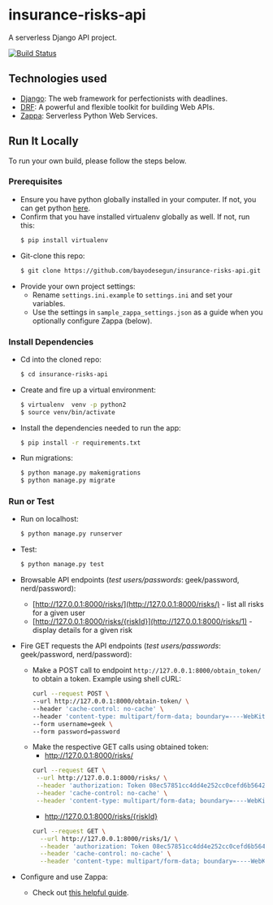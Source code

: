 # insurance-risks-api
A serverless Django API project.

[![Build Status](https://travis-ci.org/bayodesegun/insurance-risks-api.svg?branch=master)](https://travis-ci.org/bayodesegun/insurance-risks-api)

## Technologies used
* [Django](https://www.djangoproject.com/): The web framework for perfectionists with deadlines.
* [DRF](http://www.django-rest-framework.org/): A powerful and flexible toolkit for building Web APIs.
* [Zappa](https://github.com/Miserlou/Zappa): Serverless Python Web Services.


## Run It Locally
To run your own build, please follow the steps below.

### Prerequisites
* Ensure you have python globally installed in your computer. If not, you can get python [here](https://www.python.org").
* Confirm that you have installed virtualenv globally as well. If not, run this:
  ```bash
  $ pip install virtualenv
  ```
* Git-clone this repo:
  ```bash
  $ git clone https://github.com/bayodesegun/insurance-risks-api.git
  ```
* Provide your own project settings:
  - Rename ```settings.ini.example``` to ```settings.ini``` and set your variables.
  - Use the settings in ```sample_zappa_settings.json``` as a guide when you optionally configure Zappa (below).

### Install Dependencies
* Cd into the cloned repo:
  ```bash
  $ cd insurance-risks-api
  ```
* Create and fire up a virtual environment:
  ```bash
  $ virtualenv  venv -p python2
  $ source venv/bin/activate
  ```
* Install the dependencies needed to run the app:
  ```bash
  $ pip install -r requirements.txt
  ```
* Run migrations:
  ```bash
  $ python manage.py makemigrations
  $ python manage.py migrate
  ```

### Run or Test
- Run on localhost:
  ```bash
  $ python manage.py runserver
  ```
- Test:
  ```bash
  $ python manage.py test
  ```
- Browsable API endpoints (*test users/passwords*: geek/password, nerd/password):
  - [http://127.0.0.1:8000/risks/](http://127.0.0.1:8000/risks/)  - list all risks for a given user
  - [http://127.0.0.1:8000/risks/{riskId}](http://127.0.0.1:8000/risks/1) - display details for a given risk

- Fire GET requests the API endpoints (*test users/passwords*: geek/password, nerd/password):
  - Make a POST call to endpoint ```http://127.0.0.1:8000/obtain_token/``` to obtain a token. Example using shell cURL:
    ```bash
    curl --request POST \
    --url http://127.0.0.1:8000/obtain-token/ \
    --header 'cache-control: no-cache' \
    --header 'content-type: multipart/form-data; boundary=----WebKitFormBoundary7MA4YWxkTrZu0gW' \
    --form username=geek \
    --form password=password
    ```
  - Make the respective GET calls using obtained token: 
     - http://127.0.0.1:8000/risks/
     ```bash
     curl --request GET \
      --url http://127.0.0.1:8000/risks/ \
      --header 'authorization: Token 08ec57851cc4dd4e252cc0cefd6b56421f3c35f6' \
      --header 'cache-control: no-cache' \
      --header 'content-type: multipart/form-data; boundary=----WebKitFormBoundary7MA4YWxkTrZu0gW'     
     ```
     - http://127.0.0.1:8000/risks/{riskId}
      ```bash
      curl --request GET \
        --url http://127.0.0.1:8000/risks/1/ \
        --header 'authorization: Token 08ec57851cc4dd4e252cc0cefd6b56421f3c35f6' \
        --header 'cache-control: no-cache' \
        --header 'content-type: multipart/form-data; boundary=----WebKitFormBoundary7MA4YWxkTrZu0gW'     
      ```
     
- Configure and use Zappa:
  - Check out [this helpful guide](https://edgarroman.github.io/zappa-django-guide/).
